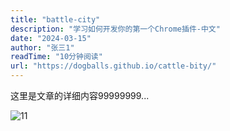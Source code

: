 ```yaml
---
title: "battle-city"
description: "学习如何开发你的第一个Chrome插件-中文"
date: "2024-03-15"
author: "张三1"
readTime: "10分钟阅读"
url: "https://dogballs.github.io/cattle-bity/"
---
```


这里是文章的详细内容99999999...

![11](/images/1.png)
